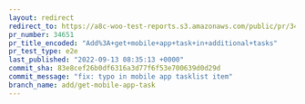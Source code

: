```yaml
---
layout: redirect
redirect_to: https://a8c-woo-test-reports.s3.amazonaws.com/public/pr/34651/e2e/index.html
pr_number: 34651
pr_title_encoded: "Add%3A+get+mobile+app+task+in+additional+tasks"
pr_test_type: e2e
last_published: "2022-09-13 08:35:13 +0000"
commit_sha: 83e8cef26b0df6316a3d77f6f53e700639d0d29d
commit_message: "fix: typo in mobile app tasklist item"
branch_name: add/get-mobile-app-task
---
```

